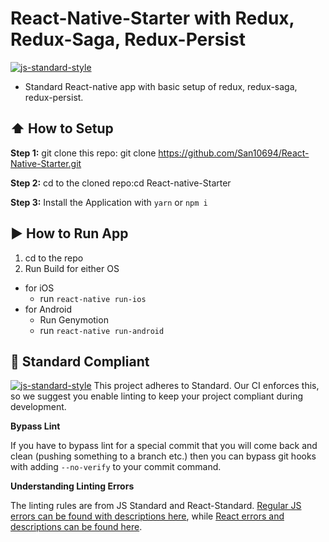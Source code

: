 # React-Native-Starter with Redux, Redux-Saga, Redux-Persist

[![js-standard-style](https://img.shields.io/badge/code%20style-standard-brightgreen.svg?style=flat)](http://standardjs.com/)

* Standard React-native app with basic setup of redux, redux-saga, redux-persist.

## :arrow_up: How to Setup

**Step 1:** git clone this repo: git clone https://github.com/San10694/React-Native-Starter.git

**Step 2:** cd to the cloned repo:cd React-native-Starter

**Step 3:** Install the Application with `yarn` or `npm i`


## :arrow_forward: How to Run App

1. cd to the repo
2. Run Build for either OS
  * for iOS
    * run `react-native run-ios`
  * for Android
    * Run Genymotion
    * run `react-native run-android`

## :no_entry_sign: Standard Compliant

[![js-standard-style](https://cdn.rawgit.com/feross/standard/master/badge.svg)](https://github.com/feross/standard)
This project adheres to Standard.  Our CI enforces this, so we suggest you enable linting to keep your project compliant during development.



**Bypass Lint**

If you have to bypass lint for a special commit that you will come back and clean (pushing something to a branch etc.) then you can bypass git hooks with adding `--no-verify` to your commit command.

**Understanding Linting Errors**

The linting rules are from JS Standard and React-Standard.  [Regular JS errors can be found with descriptions here](http://eslint.org/docs/rules/), while [React errors and descriptions can be found here](https://github.com/yannickcr/eslint-plugin-react).

